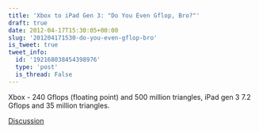 ```yaml
---
title: 'Xbox to iPad Gen 3: "Do You Even Gflop, Bro?"'
draft: true
date: 2012-04-17T15:30:05+00:00
slug: '201204171530-do-you-even-gflop-bro'
is_tweet: true
tweet_info:
  id: '192168038454398976'
  type: 'post'
  is_thread: False
---
```




Xbox - 240 Gflops (floating point) and 500 million triangles,  iPad gen 3 7.2 Gflops and 35 million triangles.

[Discussion](https://x.com/sytelus/status/192168038454398976)
